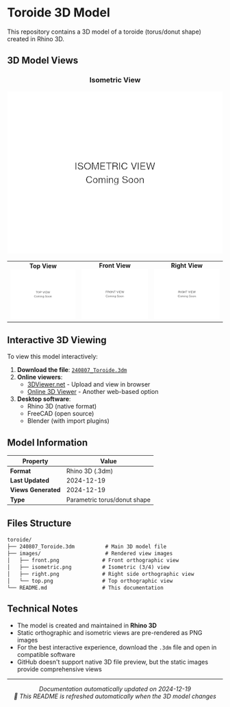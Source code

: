 # Toroide 3D Model

This repository contains a 3D model of a toroide (torus/donut shape) created in Rhino 3D.

## 3D Model Views

<div align="center">

### Isometric View
![Isometric View](images/isometric.png)

<table>
  <tr>
    <td align="center">
      <strong>Top View</strong><br/>
      <img src="images/top.png" alt="Top View" width="300"/>
    </td>
    <td align="center">
      <strong>Front View</strong><br/>
      <img src="images/front.png" alt="Front View" width="300"/>
    </td>
    <td align="center">
      <strong>Right View</strong><br/>
      <img src="images/right.png" alt="Right View" width="300"/>
    </td>
  </tr>
</table>

</div>

## Interactive 3D Viewing

To view this model interactively:

1. **Download the file**: [`240807_Toroide.3dm`](240807_Toroide.3dm)
2. **Online viewers**:
   - [3DViewer.net](https://3dviewer.net/) - Upload and view in browser
   - [Online 3D Viewer](https://viewer.3dprintcloud.com/) - Another web-based option
3. **Desktop software**:
   - Rhino 3D (native format)
   - FreeCAD (open source)
   - Blender (with import plugins)

## Model Information

| Property | Value |
|----------|-------|
| **Format** | Rhino 3D (.3dm) |
| **Last Updated** | 2024-12-19 |
| **Views Generated** | 2024-12-19 |
| **Type** | Parametric torus/donut shape |

## Files Structure

```
toroide/
├── 240807_Toroide.3dm          # Main 3D model file
├── images/                     # Rendered view images
│   ├── front.png              # Front orthographic view
│   ├── isometric.png          # Isometric (3/4) view
│   ├── right.png              # Right side orthographic view
│   └── top.png                # Top orthographic view
└── README.md                  # This documentation
```

## Technical Notes

- The model is created and maintained in **Rhino 3D**
- Static orthographic and isometric views are pre-rendered as PNG images
- For the best interactive experience, download the `.3dm` file and open in compatible software
- GitHub doesn't support native 3D file preview, but the static images provide comprehensive views

---

<div align="center">
<em>Documentation automatically updated on 2024-12-19</em><br/>
<em>🔄 This README is refreshed automatically when the 3D model changes</em>
</div>
